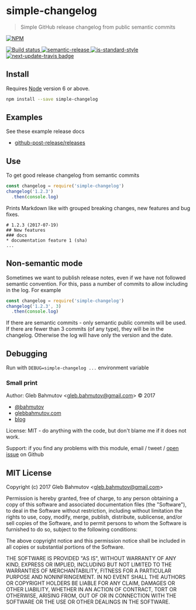 # simple-changelog

> Simple GitHub release changelog from public semantic commits

[![NPM][npm-icon] ][npm-url]

[![Build status][ci-image] ][ci-url]
[![semantic-release][semantic-image] ][semantic-url]
[![js-standard-style][standard-image]][standard-url]
[![next-update-travis badge][nut-badge]][nut-readme]

## Install

Requires [Node](https://nodejs.org/en/) version 6 or above.

```sh
npm install --save simple-changelog
```

## Examples

See these example release docs

* [github-post-release/releases](https://github.com/bahmutov/github-post-release/releases)

## Use

To get good release changelog from semantic commits

```js
const changelog = require('simple-changelog')
changelog('1.2.3')
  .then(console.log)
```

Prints Markdown like with grouped breaking changes, new features and bug
fixes.

```
# 1.2.3 (2017-07-19)
## New features
### docs
* documentation feature 1 (sha)
...
```

## Non-semantic mode

Sometimes we want to publish release notes, even if we have not followed
semantic convention. For this, pass a number of commits to allow including
in the log. For example

```js
const changelog = require('simple-changelog')
changelog('1.2.3', 3)
  .then(console.log)
```

If there are semantic commits - only semantic public commits will be used.
If there are fewer than 3 commits (of any type), they will be in the changelog.
Otherwise the log will have only the version and the date.

## Debugging

Run with `DEBUG=simple-changelog ...` environment variable

### Small print

Author: Gleb Bahmutov &lt;gleb.bahmutov@gmail.com&gt; &copy; 2017

* [@bahmutov](https://twitter.com/bahmutov)
* [glebbahmutov.com](https://glebbahmutov.com)
* [blog](https://glebbahmutov.com/blog)

License: MIT - do anything with the code, but don't blame me if it does not work.

Support: if you find any problems with this module, email / tweet /
[open issue](https://github.com/bahmutov/simple-changelog/issues) on Github

## MIT License

Copyright (c) 2017 Gleb Bahmutov &lt;gleb.bahmutov@gmail.com&gt;

Permission is hereby granted, free of charge, to any person
obtaining a copy of this software and associated documentation
files (the "Software"), to deal in the Software without
restriction, including without limitation the rights to use,
copy, modify, merge, publish, distribute, sublicense, and/or sell
copies of the Software, and to permit persons to whom the
Software is furnished to do so, subject to the following
conditions:

The above copyright notice and this permission notice shall be
included in all copies or substantial portions of the Software.

THE SOFTWARE IS PROVIDED "AS IS", WITHOUT WARRANTY OF ANY KIND,
EXPRESS OR IMPLIED, INCLUDING BUT NOT LIMITED TO THE WARRANTIES
OF MERCHANTABILITY, FITNESS FOR A PARTICULAR PURPOSE AND
NONINFRINGEMENT. IN NO EVENT SHALL THE AUTHORS OR COPYRIGHT
HOLDERS BE LIABLE FOR ANY CLAIM, DAMAGES OR OTHER LIABILITY,
WHETHER IN AN ACTION OF CONTRACT, TORT OR OTHERWISE, ARISING
FROM, OUT OF OR IN CONNECTION WITH THE SOFTWARE OR THE USE OR
OTHER DEALINGS IN THE SOFTWARE.

[npm-icon]: https://nodei.co/npm/simple-changelog.svg?downloads=true
[npm-url]: https://npmjs.org/package/simple-changelog
[ci-image]: https://travis-ci.org/bahmutov/simple-changelog.svg?branch=master
[ci-url]: https://travis-ci.org/bahmutov/simple-changelog
[semantic-image]: https://img.shields.io/badge/%20%20%F0%9F%93%A6%F0%9F%9A%80-semantic--release-e10079.svg
[semantic-url]: https://github.com/semantic-release/semantic-release
[standard-image]: https://img.shields.io/badge/code%20style-standard-brightgreen.svg
[standard-url]: http://standardjs.com/
[nut-badge]: https://img.shields.io/badge/next--update--travis-%E2%9C%94%EF%B8%8F-green.svg
[nut-readme]: https://github.com/bahmutov/next-update-travis#readme
